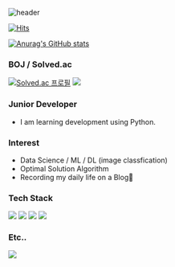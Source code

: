 ![header](https://capsule-render.vercel.app/api?type=soft&color=auto&height=300&section=header&text=Welcome!&fontSize=90&animation=blinking)

[![Hits](https://hits.seeyoufarm.com/api/count/incr/badge.svg?url=https%3A%2F%2Fgithub.com%2FSemibro&count_bg=%2379C83D&title_bg=%23555555&icon=&icon_color=%23E7E7E7&title=hits&edge_flat=false)](https://hits.seeyoufarm.com)

[![Anurag's GitHub stats](https://github-readme-stats.vercel.app/api?username=Semibro&show_icons=true&theme=dark)](https://github.com/anuraghazra/github-readme-stats)

### BOJ / Solved.ac
[![Solved.ac 프로필](http://mazassumnida.wtf/api/v2/generate_badge?boj=wnsgud6232)](https://solved.ac/wnsgud6232) <img src="http://mazandi.herokuapp.com/api?handle=wnsgud6232&theme=warm"/>
### Junior Developer
  - I am learning development using Python.

### Interest
  - Data Science / ML / DL (image classfication)
  - Optimal Solution Algorithm
  - Recording my daily life on a Blog:pencil:

### Tech Stack
<img src="https://img.shields.io/badge/Python-3776AB?style=flat&logo=Python&logoColor=white"/> <img src="https://img.shields.io/badge/TensorFlow-FF6F00?style=flat&logo=TensorFlow&logoColor=white"/> <img src="https://img.shields.io/badge/PyTorch-EE4C2C?style=flat&logo=PyTorch&logoColor=white"/> <img src="https://img.shields.io/badge/Django-092E20?style=flat&logo=Django&logoColor=white"/>

### Etc..
<a href="https://blog.naver.com/wnsgud6232">
  <img src="https://img.shields.io/badge/Blog-03C75A?style=flat&logo=Naver&logoColor=white"/>
</a>
